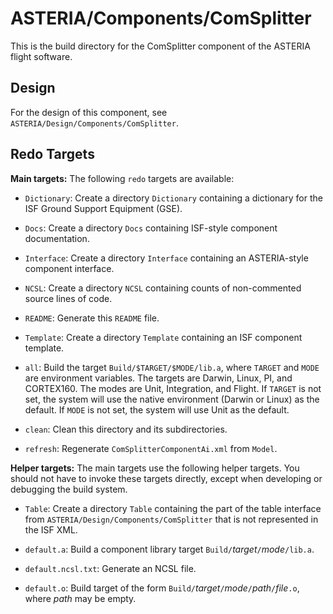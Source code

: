 # ASTERIA/Components/ComSplitter

This is the build directory for the ComSplitter component of the ASTERIA flight software.

## Design

For the design of this component, see `ASTERIA/Design/Components/ComSplitter`.

## Redo Targets

**Main targets:** The following `redo` targets are available:

* `Dictionary`: Create a directory `Dictionary` containing a dictionary for the ISF Ground Support Equipment (GSE).

* `Docs`: Create a directory `Docs` containing ISF-style component documentation.

* `Interface`: Create a directory `Interface` containing an ASTERIA-style component interface.

* `NCSL`: Create a directory `NCSL` containing counts of non-commented source lines of code.

* `README`: Generate this `README` file.

* `Template`: Create a directory `Template` containing an ISF component template.

* `all`: Build the target `Build/$TARGET/$MODE/lib.a`, where `TARGET` and `MODE` are environment variables. The targets are Darwin, Linux, PI, and CORTEX160. The modes are Unit, Integration, and Flight. If `TARGET` is not set, the system will use the native environment (Darwin or Linux) as the default. If `MODE` is not set, the system will use Unit as the default.

* `clean`: Clean this directory and its subdirectories.

* `refresh`: Regenerate `ComSplitterComponentAi.xml` from `Model`.

**Helper targets:** The main targets use the following helper targets.
  You should not have to invoke these targets directly,
  except when developing or debugging the build system.

* `Table`: Create a directory `Table` containing the part of the table interface from `ASTERIA/Design/Components/ComSplitter` that is not represented in the ISF XML.

* `default.a`: Build a component library target `Build/`*target*`/`*mode*`/lib.a`.

* `default.ncsl.txt`: Generate an NCSL file.

* `default.o`: Build target of the form `Build/`*target*`/`*mode*`/`*path*`/`*file*`.o`, where *path* may be empty.
